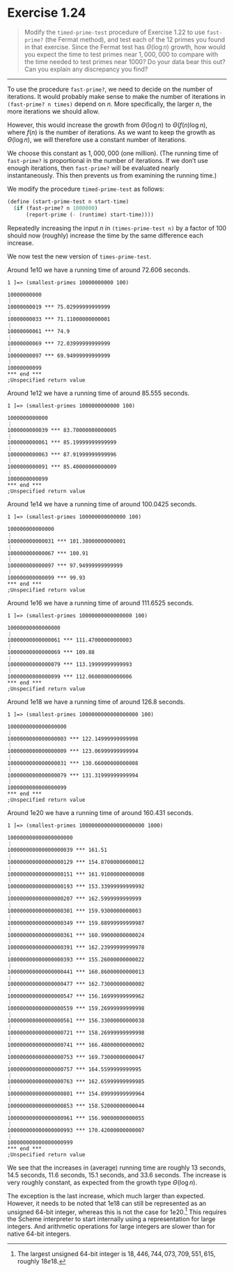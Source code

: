# Exercise 1.24

> Modify the `timed-prime-test` procedure of Exercise 1.22 to use `fast-prime?` (the Fermat method), and test each of the $12$ primes you found in that exercise.
> Since the Fermat test has $Θ(\log n)$ growth, how would you expect the time to test primes near $1,000,000$ to compare with the time needed to test primes near $1000$?
> Do your data bear this out?
> Can you explain any discrepancy you find?

---

To use the procedure `fast-prime?`, we need to decide on the number of iterations.
It would probably make sense to make the number of iterations in `(fast-prime? n times)` depend on $n$.
More specifically, the larger $n$, the more iterations we should allow.

However, this would increase the growth from $Θ(\log n)$ to $Θ(f(n) \log n)$, where $f(n)$ is the number of iterations.
As we want to keep the growth as $Θ(\log n)$, we will therefore use a constant number of iterations.

We choose this constant as $1,000,000$ (one million).
(The running time of `fast-prime?` is proportional in the number of iterations.
If we don’t use enough iterations, then `fast-prime?` will be evaluated nearly instantaneously.
This then prevents us from examining the running time.)


We modify the procedure `timed-prime-test` as follows:
```scheme
(define (start-prime-test n start-time)
  (if (fast-prime? n 1000000)
      (report-prime (- (runtime) start-time))))
```

Repeatedly increasing the input $n$ in `(times-prime-test n)` by a factor of $100$ should now (roughly) increase the time by the same difference each increase.

We now test the new version of `times-prime-test`.

Around $1\mathrm{e}10$ we have a running time of around $72.606$ seconds.
```text
1 ]=> (smallest-primes 10000000000 100)

10000000000
⋮
10000000019 *** 75.02999999999999
⋮
10000000033 *** 71.11000000000001
⋮
10000000061 *** 74.9
⋮
10000000069 *** 72.03999999999999
⋮
10000000097 *** 69.94999999999999
⋮
10000000099
*** end ***
;Unspecified return value
```

Around $1\mathrm{e}12$ we have a running time of around $85.555$ seconds.
```text
1 ]=> (smallest-primes 1000000000000 100)

1000000000000
⋮
1000000000039 *** 83.70000000000005
⋮
1000000000061 *** 85.19999999999999
⋮
1000000000063 *** 87.91999999999996
⋮
1000000000091 *** 85.40000000000009
⋮
1000000000099
*** end ***
;Unspecified return value
```

Around $1\mathrm{e}14$ we have a running time of around $100.0425$ seconds.
```text
1 ]=> (smallest-primes 100000000000000 100)

100000000000000
⋮
100000000000031 *** 101.38000000000001
⋮
100000000000067 *** 100.91
⋮
100000000000097 *** 97.94999999999999
⋮
100000000000099 *** 99.93
*** end ***
;Unspecified return value
```

Around $1\mathrm{e}16$ we have a running time of around $111.6525$ seconds.
```text
1 ]=> (smallest-primes 10000000000000000 100)

10000000000000000
⋮
10000000000000061 *** 111.47000000000003
⋮
10000000000000069 *** 109.88
⋮
10000000000000079 *** 113.19999999999993
⋮
10000000000000099 *** 112.06000000000006
*** end ***
;Unspecified return value
```

Around $1\mathrm{e}18$ we have a running time of around $126.8$ seconds.
```text
1 ]=> (smallest-primes 1000000000000000000 100)

1000000000000000000
⋮
1000000000000000003 *** 122.14999999999998
⋮
1000000000000000009 *** 123.06999999999994
⋮
1000000000000000031 *** 130.66000000000008
⋮
1000000000000000079 *** 131.31999999999994
⋮
1000000000000000099
*** end ***
;Unspecified return value
```

Around $1\mathrm{e}20$ we have a running time of around $160.431$ seconds.
```text
1 ]=> (smallest-primes 100000000000000000000 1000)

100000000000000000000
⋮
100000000000000000039 *** 161.51
⋮
100000000000000000129 *** 154.87000000000012
⋮
100000000000000000151 *** 161.91000000000008
⋮
100000000000000000193 *** 153.33999999999992
⋮
100000000000000000207 *** 162.5999999999999
⋮
100000000000000000301 *** 159.9300000000003
⋮
100000000000000000349 *** 159.88999999999987
⋮
100000000000000000361 *** 160.99000000000024
⋮
100000000000000000391 *** 162.23999999999978
⋮
100000000000000000393 *** 155.26000000000022
⋮
100000000000000000441 *** 160.86000000000013
⋮
100000000000000000477 *** 162.73000000000002
⋮
100000000000000000547 *** 156.16999999999962
⋮
100000000000000000559 *** 159.26999999999998
⋮
100000000000000000561 *** 156.33000000000038
⋮
100000000000000000721 *** 158.26999999999998
⋮
100000000000000000741 *** 166.48000000000002
⋮
100000000000000000753 *** 169.73000000000047
⋮
100000000000000000757 *** 164.5599999999995
⋮
100000000000000000763 *** 162.65999999999985
⋮
100000000000000000801 *** 154.89999999999964
⋮
100000000000000000853 *** 158.52000000000044
⋮
100000000000000000961 *** 156.90000000000055
⋮
100000000000000000993 *** 170.42000000000007
⋮
100000000000000000999
*** end ***
;Unspecified return value
```

We see that the increases in (average) running time are roughly $13$ seconds, $14.5$ seconds, $11.6$ seconds, $15.1$ seconds, and $33.6$ seconds.
The increase is very roughly constant, as expected from the growth type $Θ(\log n)$.

The exception is the last increase, which much larger than expected.
However, it needs to be noted that $1\mathrm{e}18$ can still be represented as an unsigned 64-bit integer, whereas this is not the case for $1\mathrm{e}20$.[^1]
This requires the Scheme interpreter to start internally using a representation for large integers.
And arithmetic operations for large integers are slower than for native 64-bit integers.

[^1]: The largest unsigned 64-bit integer is $18,446,744,073,709,551,615$, roughly $18e18$.
